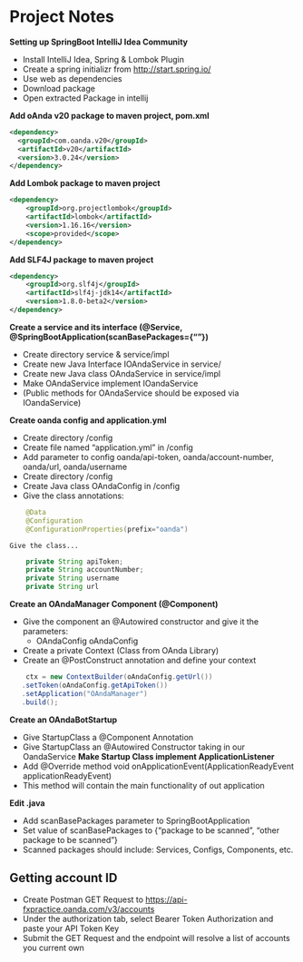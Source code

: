 # Project Notes
**Setting up SpringBoot IntelliJ Idea Community**
  - Install IntelliJ Idea, Spring & Lombok Plugin
  - Create a spring initializr from http://start.spring.io/
  - Use web as dependencies
  - Download package
  - Open extracted Package in intellij

**Add oAnda v20 package to maven project, pom.xml**
```xml
<dependency>
  <groupId>com.oanda.v20</groupId>
  <artifactId>v20</artifactId>
  <version>3.0.24</version>
</dependency>
```

**Add Lombok package to maven project**
```xml
<dependency>
    <groupId>org.projectlombok</groupId>
    <artifactId>lombok</artifactId>
    <version>1.16.16</version>
    <scope>provided</scope>
</dependency>
```

**Add SLF4J package to maven project**
```xml
<dependency>
  	<groupId>org.slf4j</groupId>
  	<artifactId>slf4j-jdk14</artifactId>
  	<version>1.8.0-beta2</version>
</dependency>
```

**Create a service and its interface (@Service, @SpringBootApplication(scanBasePackages={“”})**
  - Create directory service & service/impl
  - Create new Java Interface IOAndaService in service/
  - Create new Java class OAndaService in service/impl
  - Make OAndaService implement IOandaService
  - (Public methods for OAndaService should be exposed via IOandaService)

**Create oanda config and application.yml**
  - Create directory <project root>/config
  - Create file named “application.yml” in <project root>/config
  - Add parameter to config oanda/api-token, oanda/account-number, oanda/url, oanda/username
  - Create directory <src root>/config
  - Create Java class OAndaConfig in <project root>/config
  - Give the class annotations:
```java
    @Data
    @Configuration
    @ConfigurationProperties(prefix="oanda")
```
    Give the class...
```java
    private String apiToken;
    private String accountNumber;
    private String username
    private String url
```


**Create an OAndaManager Component (@Component)**
  - Give the component an @Autowired constructor and give it the parameters:
    - OAndaConfig oAndaConfig
  - Create a private Context (Class from OAnda Library)
  - Create an @PostConstruct annotation and define your context
```java
    ctx = new ContextBuilder(oAndaConfig.getUrl())
   .setToken(oAndaConfig.getApiToken())
   .setApplication("OAndaManager")
   .build();
```

**Create an OAndaBotStartup**
  - Give StartupClass a @Component Annotation
  - Give StartupClass an @Autowired Constructor taking in our OandaService
**Make Startup Class implement ApplicationListener<ApplicationReadyEvent>**
  - Add @Override method void onApplicationEvent(ApplicationReadyEvent applicationReadyEvent)
  - This method will contain the main functionality of out application


**Edit <MainApplication>.java**
  - Add scanBasePackages parameter to SpringBootApplication
  - Set value of scanBasePackages to {“package to be scanned”, “other package to be scanned”}
  - Scanned packages should include: Services, Configs, Components, etc.



## Getting account ID
  - Create Postman GET Request to https://api-fxpractice.oanda.com/v3/accounts
  - Under the authorization tab, select Bearer Token Authorization and paste your API Token Key
  - Submit the GET Request and the endpoint will resolve a list of accounts you current own
